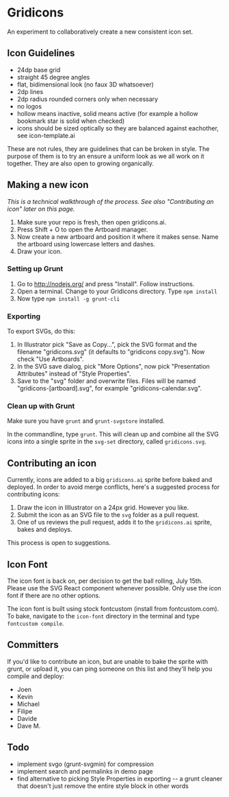 # Gridicons

An experiment to collaboratively create a new consistent icon set. 


## Icon Guidelines

- 24dp base grid
- straight 45 degree angles
- flat, bidimensional look (no faux 3D whatsoever)
- 2dp lines
- 2dp radius rounded corners only when necessary
- no logos
- hollow means inactive, solid means active (for example a hollow bookmark star is solid when checked)
- icons should be sized optically so they are balanced against eachother, see icon-template.ai

These are not rules, they are guidelines that can be broken in style. The purpose of them is to try an ensure a uniform look as we all work on it together. They are also open to growing organically.


## Making a new icon

_This is a technical walkthrough of the process. See also "Contributing an icon" later on this page._

1. Make sure your repo is fresh, then open gridicons.ai. 
2. Press Shift + O to open the Artboard manager. 
3. Now create a new artboard and position it where it makes sense. Name the artboard using lowercase letters and dashes.
4. Draw your icon. 


### Setting up Grunt

1. Go to http://nodejs.org/ and press "Install". Follow instructions.
2. Open a terminal. Change to your Gridicons directory. Type `npm install`
3. Now type `npm install -g grunt-cli`


### Exporting

To export SVGs, do this:

1. In Illustrator pick "Save as Copy...", pick the SVG format and the filename "gridicons.svg" (it defaults to "gridicons copy.svg"). Now check "Use Artboards". 
2. In the SVG save dialog, pick "More Options", now pick "Presentation Attributes" instead of "Style Properties".
3. Save to the "svg" folder and overwrite files. Files will be named "gridicons-[artboard].svg", for example "gridicons-calendar.svg".

### Clean up with Grunt

Make sure you have `grunt` and `grunt-svgstore` installed. 

In the commandline, type `grunt`. This will clean up and combine all the SVG icons into a single sprite in the `svg-set` directory, called `gridicons.svg`. 

## Contributing an icon

Currently, icons are added to a big `gridicons.ai` sprite before baked and deployed. In order to avoid merge conflicts, here's a suggested process for contributing icons:

1. Draw the icon in Illlustrator on a 24px grid. However you like.
2. Submit the icon as an SVG file to the `svg` folder as a pull request. 
3. One of us reviews the pull request, adds it to the `gridicons.ai` sprite, bakes and deploys.

This process is open to suggestions.

## Icon Font

The icon font is back on, per decision to get the ball rolling, July 15th. Please use the SVG React component whenever possible. Only use the icon font if there are no other options. 

The icon font is built using stock fontcustom (install from fontcustom.com). To bake, navigate to the `icon-font` directory in the terminal and type `fontcustom compile`.


## Committers

If you'd like to contribute an icon, but are unable to bake the sprite with grunt, or upload it, you can ping someone on this list and they'll help you compile and deploy:

- Joen
- Kevin
- Michael
- Filipe
- Davide
- Dave M.

## Todo

- implement svgo (grunt-svgmin) for compression
- implement search and permalinks in demo page
- find alternative to picking Style Properties in exporting -- a grunt cleaner that doesn't just remove the entire style block in other words
